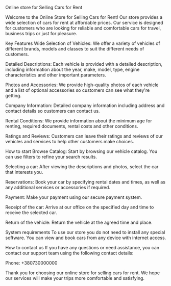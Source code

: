 Online store for Selling Cars for Rent

Welcome to the Online Store for Selling Cars for Rent! Our store provides a wide selection of cars for rent at affordable prices. Our service is designed for customers who are looking for reliable and comfortable cars for travel, business trips or just for pleasure.

Key Features
Wide Selection of Vehicles: We offer a variety of vehicles of different brands, models and classes to suit the different needs of customers.

Detailed Descriptions: Each vehicle is provided with a detailed description, including information about the year, make, model, type, engine characteristics and other important parameters.

Photos and Accessories: We provide high-quality photos of each vehicle and a list of optional accessories so customers can see what they're getting.

Company Information: Detailed company information including address and contact details so customers can contact us.

Rental Conditions: We provide information about the minimum age for renting, required documents, rental costs and other conditions.

Ratings and Reviews: Customers can leave their ratings and reviews of our vehicles and services to help other customers make choices.

How to start
Browse Catalog: Start by browsing our vehicle catalog. You can use filters to refine your search results.

Selecting a car: After viewing the descriptions and photos, select the car that interests you.

Reservations: Book your car by specifying rental dates and times, as well as any additional services or accessories if required.

Payment: Make your payment using our secure payment system.

Receipt of the car: Arrive at our office on the specified day and time to receive the selected car.

Return of the vehicle: Return the vehicle at the agreed time and place.

System requirements
To use our store you do not need to install any special software. You can view and book cars from any device with internet access.

How to contact us
If you have any questions or need assistance, you can contact our support team using the following contact details:

Phone: +380730000000

Thank you for choosing our online store for selling cars for rent. We hope our services will make your trips more comfortable and satisfying.